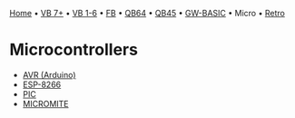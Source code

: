 [Home](https://gotbasic.com) • [VB 7+](vb.md) • [VB 1-6](vb6.md) • [FB](freebasic.md) • [QB64](qb64.md) • [QB45](qb.md) • [GW-BASIC](gw-basic.md) • Micro • [Retro](retro.md)

# Microcontrollers

- [AVR (Arduino)](avr.md)
- [ESP-8266](esp.md)
- [PIC](pic.md)
- [MICROMITE](micromite.md)

